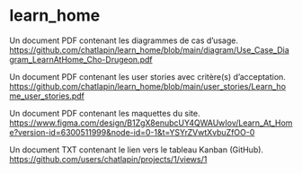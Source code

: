 # learn_home
Un document PDF contenant les diagrammes de cas d’usage.
https://github.com/chatlapin/learn_home/blob/main/diagram/Use_Case_Diagram_LearnAtHome_Cho-Drugeon.pdf

Un document PDF contenant les user stories avec critère(s) d’acceptation.
https://github.com/chatlapin/learn_home/blob/main/user_stories/Learn_home_user_stories.pdf

Un document PDF contenant les maquettes du site.
[https://www.figma.com/design/B1ZgX8enubcUY4QWAUwIov/Learn_At_Home?version-id=6300511999&node-id=0-1&t=YSYrZVwtXvbuZfOO-0
](https://www.figma.com/design/B1ZgX8enubcUY4QWAUwIov/Learn_At_Home?version-id=6315523339&node-id=32-583&t=AxSW5PnI67rdgsdo-0)

Un document TXT contenant le lien vers le tableau Kanban (GitHub).
https://github.com/users/chatlapin/projects/1/views/1
